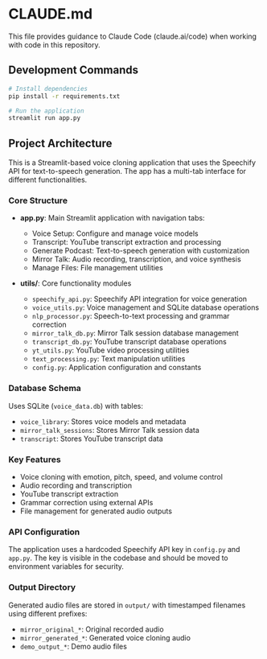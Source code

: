 # CLAUDE.md

This file provides guidance to Claude Code (claude.ai/code) when working with code in this repository.

## Development Commands

```bash
# Install dependencies
pip install -r requirements.txt

# Run the application
streamlit run app.py
```

## Project Architecture

This is a Streamlit-based voice cloning application that uses the Speechify API for text-to-speech generation. The app has a multi-tab interface for different functionalities.

### Core Structure

- **app.py**: Main Streamlit application with navigation tabs:
  - Voice Setup: Configure and manage voice models
  - Transcript: YouTube transcript extraction and processing
  - Generate Podcast: Text-to-speech generation with customization
  - Mirror Talk: Audio recording, transcription, and voice synthesis
  - Manage Files: File management utilities

- **utils/**: Core functionality modules
  - `speechify_api.py`: Speechify API integration for voice generation
  - `voice_utils.py`: Voice management and SQLite database operations
  - `nlp_processor.py`: Speech-to-text processing and grammar correction
  - `mirror_talk_db.py`: Mirror Talk session database management
  - `transcript_db.py`: YouTube transcript database operations
  - `yt_utils.py`: YouTube video processing utilities
  - `text_processing.py`: Text manipulation utilities
  - `config.py`: Application configuration and constants

### Database Schema

Uses SQLite (`voice_data.db`) with tables:
- `voice_library`: Stores voice models and metadata
- `mirror_talk_sessions`: Stores Mirror Talk session data
- `transcript`: Stores YouTube transcript data

### Key Features

- Voice cloning with emotion, pitch, speed, and volume control
- Audio recording and transcription
- YouTube transcript extraction
- Grammar correction using external APIs
- File management for generated audio outputs

### API Configuration

The application uses a hardcoded Speechify API key in `config.py` and `app.py`. The key is visible in the codebase and should be moved to environment variables for security.

### Output Directory

Generated audio files are stored in `output/` with timestamped filenames using different prefixes:
- `mirror_original_*`: Original recorded audio
- `mirror_generated_*`: Generated voice cloning audio
- `demo_output_*`: Demo audio files